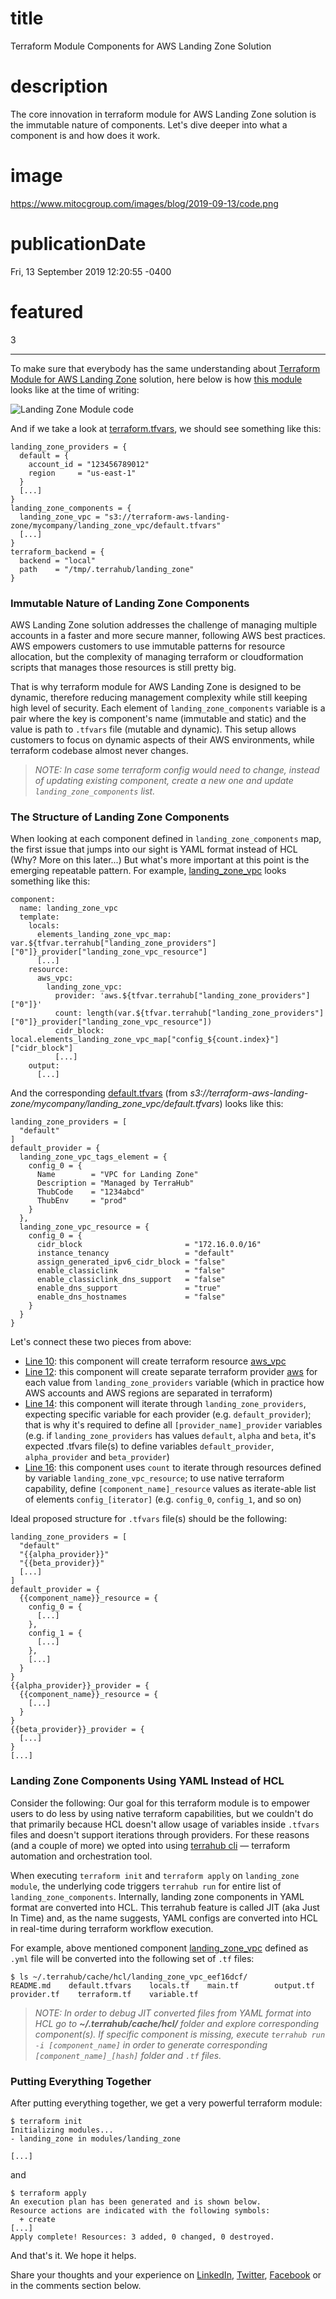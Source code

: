 # title
Terraform Module Components for AWS Landing Zone Solution

# description
The core innovation in terraform module for AWS Landing Zone solution is the immutable nature of components. Let's dive deeper into what a component is and how does it work.

# image
https://www.mitocgroup.com/images/blog/2019-09-13/code.png

# publicationDate
Fri, 13 September 2019 12:20:55 -0400

# featured
3

---

To make sure that everybody has the same understanding about [Terraform Module for AWS Landing Zone](https://github.com/MitocGroup/terraform-aws-landing-zone#how-does-this-module-work) solution, here below is how [this module](https://github.com/MitocGroup/terraform-aws-landing-zone/blob/master/main.tf) looks like at the time of writing:

<div class="padd25px">
    <img src="/images/blog/2019-09-13/code.png" alt="Landing Zone Module code" />
</div>

And if we take a look at [terraform.tfvars](https://github.com/MitocGroup/terraform-aws-landing-zone/blob/master/terraform.tfvars), we should see something like this:

```
landing_zone_providers = {
  default = {
    account_id = "123456789012"
    region     = "us-east-1"
  }
  [...]
}
landing_zone_components = {
  landing_zone_vpc = "s3://terraform-aws-landing-zone/mycompany/landing_zone_vpc/default.tfvars"
  [...]
}
terraform_backend = {
  backend = "local"
  path    = "/tmp/.terrahub/landing_zone"
}
```

### Immutable Nature of Landing Zone Components
AWS Landing Zone solution addresses the challenge of managing multiple accounts in a faster and more secure manner, following AWS best practices. AWS empowers customers to use immutable patterns for resource allocation, but the complexity of managing terraform or cloudformation scripts that manages those resources is still pretty big.

That is why terraform module for AWS Landing Zone is designed to be dynamic, therefore reducing management complexity while still keeping high level of security. Each element of `landing_zone_components` variable is a pair where the key is component's name (immutable and static) and the value is path to `.tfvars` file (mutable and dynamic). This setup allows customers to focus on dynamic aspects of their AWS environments, while terraform codebase almost never changes.

>_NOTE: In case some terraform config would need to change, instead of updating existing component, create a new one and update `landing_zone_components` list._

### The Structure of Landing Zone Components

When looking at each component defined in `landing_zone_components` map, the first issue that jumps into our sight is YAML format instead of HCL (Why? More on this later...) But what's more important at this point is the emerging repeatable pattern. For example, [landing\_zone\_vpc](https://github.com/MitocGroup/terraform-aws-landing-zone/blob/master/components/landing_zone_vpc/.terrahub.yml) looks something like this:

```
component:
  name: landing_zone_vpc
  template:
    locals:
      elements_landing_zone_vpc_map: var.${tfvar.terrahub["landing_zone_providers"]["0"]}_provider["landing_zone_vpc_resource"]
      [...]
    resource:
      aws_vpc:
        landing_zone_vpc:
          provider: 'aws.${tfvar.terrahub["landing_zone_providers"]["0"]}'
          count: length(var.${tfvar.terrahub["landing_zone_providers"]["0"]}_provider["landing_zone_vpc_resource"])
          cidr_block: local.elements_landing_zone_vpc_map["config_${count.index}"]["cidr_block"]
          [...]
    output:
      [...]
```

And the corresponding [default.tfvars](https://terraform-aws-landing-zone.s3.amazonaws.com/mycompany/landing_zone_vpc/default.tfvars) (from _s3://terraform-aws-landing-zone/mycompany/landing\_zone\_vpc/default.tfvars_) looks like this:

```
landing_zone_providers = [
  "default"
]
default_provider = {
  landing_zone_vpc_tags_element = {
    config_0 = {
      Name        = "VPC for Landing Zone"
      Description = "Managed by TerraHub"
      ThubCode    = "1234abcd"
      ThubEnv     = "prod"
    }
  },
  landing_zone_vpc_resource = {
    config_0 = {
      cidr_block                       = "172.16.0.0/16"
      instance_tenancy                 = "default"
      assign_generated_ipv6_cidr_block = "false"
      enable_classiclink               = "false"
      enable_classiclink_dns_support   = "false"
      enable_dns_support               = "true"
      enable_dns_hostnames             = "false"
    }
  }
}
```

Let's connect these two pieces from above:

- [Line 10](https://github.com/MitocGroup/terraform-aws-landing-zone/blob/master/components/landing_zone_vpc/.terrahub.yml#L10): this component will create terraform resource [aws_vpc](https://www.terraform.io/docs/providers/aws/r/vpc.html)
- [Line 12](https://github.com/MitocGroup/terraform-aws-landing-zone/blob/master/components/landing_zone_vpc/.terrahub.yml#L12): this component will create separate terraform provider [aws](https://www.terraform.io/docs/providers/aws/index.html) for each value from `landing_zone_providers` variable (which in practice how AWS accounts and AWS regions are separated in terraform)
- [Line 14](https://github.com/MitocGroup/terraform-aws-landing-zone/blob/master/components/landing_zone_vpc/.terrahub.yml#L14): this component will iterate through `landing_zone_providers`, expecting specific variable for each provider (e.g. `default_provider`); that is why it's required to define all `[provider_name]_provider` variables (e.g. if `landing_zone_providers` has values `default`, `alpha` and `beta`, it's expected .tfvars file(s) to define variables `default_provider`, `alpha_provider` and `beta_provider`)
- [Line 16](https://github.com/MitocGroup/terraform-aws-landing-zone/blob/master/components/landing_zone_vpc/.terrahub.yml#L16): this component uses `count` to iterate through resources defined by variable `landing_zone_vpc_resource`; to use native terraform capability, define `[component_name]_resource` values as iterate-able list of elements `config_[iterator]` (e.g. `config_0`, `config_1`, and so on)

Ideal proposed structure for `.tfvars` file(s) should be the following:

```
landing_zone_providers = [
  "default"
  "{{alpha_provider}}"
  "{{beta_provider}}"
  [...]
]
default_provider = {
  {{component_name}}_resource = {
    config_0 = {
      [...]
    },
    config_1 = {
      [...]
    },
    [...]
  }
}
{{alpha_provider}}_provider = {
  {{component_name}}_resource = {
    [...]
  }
}
{{beta_provider}}_provider = {
  [...]
}
[...]
```

### Landing Zone Components Using YAML Instead of HCL

Consider the following: Our goal for this terraform module is to empower users to do less by using native terraform capabilities, but we couldn't do that primarily because HCL doesn't allow usage of variables inside `.tfvars` files and doesn't support iterations through providers. For these reasons (and a couple of more) we opted into using [terrahub cli](https://npmjs.com/package/terrahub) — terraform automation and orchestration tool.

When executing `terraform init` and `terraform apply` on `landing_zone module`, the underlying code triggers `terrahub run` for entire list of `landing_zone_components`. Internally, landing zone components in YAML format are converted into HCL. This terrahub feature is called JIT (aka Just In Time) and, as the name suggests, YAML configs are converted into HCL in real-time during terraform workflow execution.

For example, above mentioned component [landing\_zone\_vpc](https://github.com/MitocGroup/terraform-aws-landing-zone/blob/master/components/landing_zone_vpc/.terrahub.yml) defined as `.yml` file will be converted into the following set of `.tf` files:

```
$ ls ~/.terrahub/cache/hcl/landing_zone_vpc_eef16dcf/
README.md    default.tfvars    locals.tf    main.tf        output.tf    provider.tf    terraform.tf    variable.tf
```

>_NOTE: In order to debug JIT converted files from YAML format into HCL go to **~/.terrahub/cache/hcl/** folder and explore corresponding component(s). If specific component is missing, execute `terrahub run -i [component_name]` in order to generate corresponding `[component_name]_[hash]` folder and `.tf` files._

### Putting Everything Together

After putting everything together, we get a very powerful terraform module:

```
$ terraform init
Initializing modules...
- landing_zone in modules/landing_zone

[...]
```

and

```
$ terraform apply
An execution plan has been generated and is shown below.
Resource actions are indicated with the following symbols:
  + create
[...]
Apply complete! Resources: 3 added, 0 changed, 0 destroyed.
```

And that's it. We hope it helps.

Share your thoughts and your experience on [LinkedIn](https://linkedin.com/company/mitoc-group), [Twitter](https://twitter.com/mitocgroup), [Facebook](https://facebook.com/mitocgroup) or in the comments section below.
